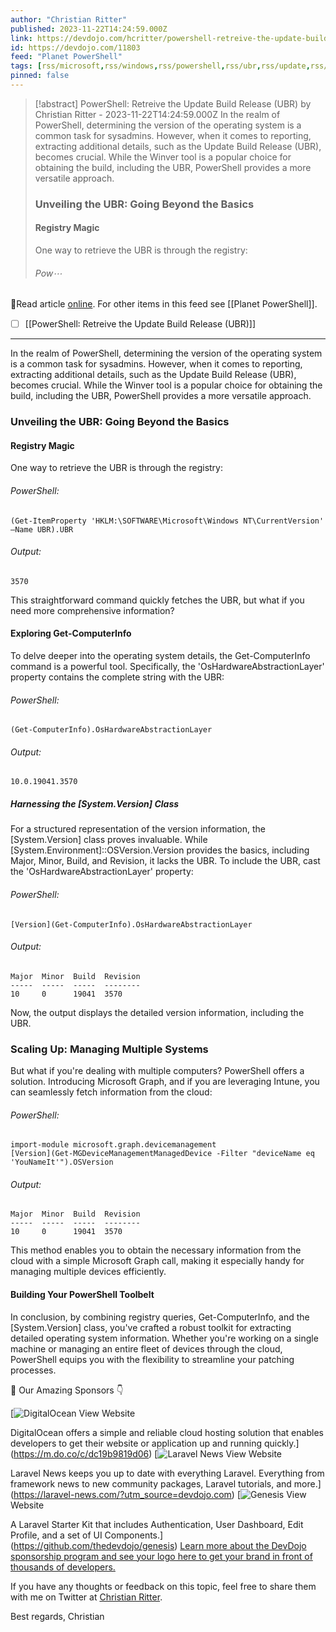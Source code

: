 ```yaml
---
author: "Christian Ritter"
published: 2023-11-22T14:24:59.000Z
link: https://devdojo.com/hcritter/powershell-retreive-the-update-build-release-ubr
id: https://devdojo.com/11803
feed: "Planet PowerShell"
tags: [rss/microsoft,rss/windows,rss/powershell,rss/ubr,rss/update,rss/release,rss/registry,rss/intune,rss/graph]
pinned: false
---
```

> [!abstract] PowerShell: Retreive the Update Build Release (UBR) by Christian Ritter - 2023-11-22T14:24:59.000Z
> In the realm of PowerShell, determining the version of the operating system is a common task for sysadmins. However, when it comes to reporting, extracting additional details, such as the Update Build Release (UBR), becomes crucial. While the Winver tool is a popular choice for obtaining the build, including the UBR, PowerShell provides a more versatile approach.
> 
> ### Unveiling the UBR: Going Beyond the Basics
> 
> #### Registry Magic
> 
> One way to retrieve the UBR is through the registry:
> 
> ###### Pow⋯

🔗Read article [online](https://devdojo.com/hcritter/powershell-retreive-the-update-build-release-ubr). For other items in this feed see [[Planet PowerShell]].

- [ ] [[PowerShell꞉ Retreive the Update Build Release (UBR)]]
- - -
In the realm of PowerShell, determining the version of the operating system is a common task for sysadmins. However, when it comes to reporting, extracting additional details, such as the Update Build Release (UBR), becomes crucial. While the Winver tool is a popular choice for obtaining the build, including the UBR, PowerShell provides a more versatile approach.

### Unveiling the UBR: Going Beyond the Basics

#### Registry Magic

One way to retrieve the UBR is through the registry:

###### PowerShell:

```
(Get-ItemProperty 'HKLM:\SOFTWARE\Microsoft\Windows NT\CurrentVersion' –Name UBR).UBR
```

###### Output:

```
3570
```

This straightforward command quickly fetches the UBR, but what if you need more comprehensive information?

#### Exploring Get-ComputerInfo

To delve deeper into the operating system details, the Get-ComputerInfo command is a powerful tool. Specifically, the 'OsHardwareAbstractionLayer' property contains the complete string with the UBR:

###### PowerShell:

```
(Get-ComputerInfo).OsHardwareAbstractionLayer
```

###### Output:

```
10.0.19041.3570
```

##### Harnessing the [System.Version] Class

For a structured representation of the version information, the [System.Version] class proves invaluable. While [System.Environment]::OSVersion.Version provides the basics, including Major, Minor, Build, and Revision, it lacks the UBR. To include the UBR, cast the 'OsHardwareAbstractionLayer' property:

###### PowerShell:

```
[Version](Get-ComputerInfo).OsHardwareAbstractionLayer
```

###### Output:

```
Major  Minor  Build  Revision
-----  -----  -----  --------
10     0      19041  3570
```

Now, the output displays the detailed version information, including the UBR.

### Scaling Up: Managing Multiple Systems

But what if you're dealing with multiple computers? PowerShell offers a solution. Introducing Microsoft Graph, and if you are leveraging Intune, you can seamlessly fetch information from the cloud:

###### PowerShell:

```
import-module microsoft.graph.devicemanagement
[Version](Get-MGDeviceManagementManagedDevice -Filter "deviceName eq 'YouNameIt'").OSVersion
```

###### Output:

```
Major  Minor  Build  Revision
-----  -----  -----  --------
10     0      19041  3570
```

This method enables you to obtain the necessary information from the cloud with a simple Microsoft Graph call, making it especially handy for managing multiple devices efficiently.

#### Building Your PowerShell Toolbelt

In conclusion, by combining registry queries, Get-ComputerInfo, and the [System.Version] class, you've crafted a robust toolkit for extracting detailed operating system information. Whether you're working on a single machine or managing an entire fleet of devices through the cloud, PowerShell equips you with the flexibility to streamline your patching processes.

🤩 Our Amazing Sponsors 👇

 [![DigitalOcean](https://cdn.devdojo.com/sponsors/digital-ocean.svg) View Website

DigitalOcean offers a simple and reliable cloud hosting solution that enables developers to get their website or application up and running quickly.](https://m.do.co/c/dc19b9819d06) [![Laravel News](https://cdn.devdojo.com/sponsors/laravel-news.svg?image=laravel-news) View Website

Laravel News keeps you up to date with everything Laravel. Everything from framework news to new community packages, Laravel tutorials, and more.](https://laravel-news.com/?utm_source=devdojo.com) [![Genesis](https://cdn.devdojo.com/sponsors/genesis.svg) View Website

A Laravel Starter Kit that includes Authentication, User Dashboard, Edit Profile, and a set of UI Components.](https://github.com/thedevdojo/genesis) [Learn more about the DevDojo sponsorship program and see your logo here to get your brand in front of thousands of developers.](/sponsorship)

If you have any thoughts or feedback on this topic, feel free to share them with me on Twitter at [Christian Ritter](https://twitter.com/blackboxcoder/).

Best regards, Christian
